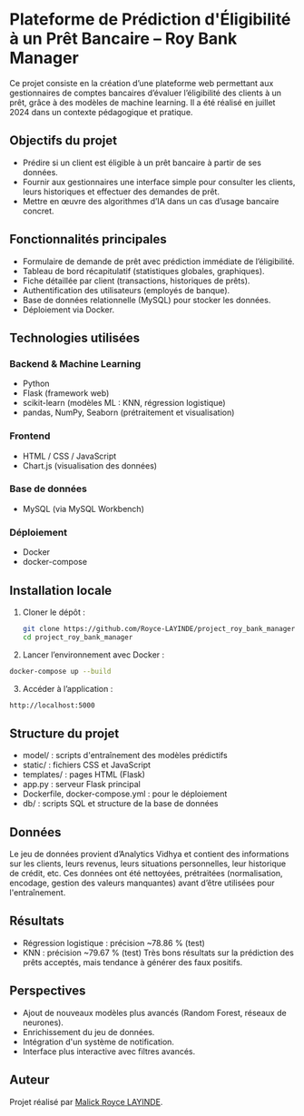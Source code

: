# Plateforme de Prédiction d'Éligibilité à un Prêt Bancaire – Roy Bank Manager

Ce projet consiste en la création d’une plateforme web permettant aux gestionnaires de comptes bancaires d’évaluer l’éligibilité des clients à un prêt, grâce à des modèles de machine learning. Il a été réalisé en juillet 2024 dans un contexte pédagogique et pratique.

## Objectifs du projet

- Prédire si un client est éligible à un prêt bancaire à partir de ses données.
- Fournir aux gestionnaires une interface simple pour consulter les clients, leurs historiques et effectuer des demandes de prêt.
- Mettre en œuvre des algorithmes d’IA dans un cas d’usage bancaire concret.

## Fonctionnalités principales

- Formulaire de demande de prêt avec prédiction immédiate de l’éligibilité.
- Tableau de bord récapitulatif (statistiques globales, graphiques).
- Fiche détaillée par client (transactions, historiques de prêts).
- Authentification des utilisateurs (employés de banque).
- Base de données relationnelle (MySQL) pour stocker les données.
- Déploiement via Docker.

## Technologies utilisées

### Backend & Machine Learning

- Python
- Flask (framework web)
- scikit-learn (modèles ML : KNN, régression logistique)
- pandas, NumPy, Seaborn (prétraitement et visualisation)

### Frontend

- HTML / CSS / JavaScript
- Chart.js (visualisation des données)

### Base de données

- MySQL (via MySQL Workbench)

### Déploiement

- Docker
- docker-compose

## Installation locale

1. Cloner le dépôt :
   ```bash
   git clone https://github.com/Royce-LAYINDE/project_roy_bank_manager.git
   cd project_roy_bank_manager
2. Lancer l’environnement avec Docker :

  ```bash
  docker-compose up --build
  ```
3. Accéder à l’application :

  ```bash
  http://localhost:5000
  ```
## Structure du projet
- model/ : scripts d'entraînement des modèles prédictifs
- static/ : fichiers CSS et JavaScript
- templates/ : pages HTML (Flask)
- app.py : serveur Flask principal
- Dockerfile, docker-compose.yml : pour le déploiement
- db/ : scripts SQL et structure de la base de données

## Données
Le jeu de données provient d’Analytics Vidhya et contient des informations sur les clients, leurs revenus, leurs situations personnelles, leur historique de crédit, etc. Ces données ont été nettoyées, prétraitées (normalisation, encodage, gestion des valeurs manquantes) avant d’être utilisées pour l'entraînement.

## Résultats
- Régression logistique : précision ~78.86 % (test)
- KNN : précision ~79.67 % (test)
Très bons résultats sur la prédiction des prêts acceptés, mais tendance à générer des faux positifs.

## Perspectives
- Ajout de nouveaux modèles plus avancés (Random Forest, réseaux de neurones).
- Enrichissement du jeu de données.
- Intégration d'un système de notification.
- Interface plus interactive avec filtres avancés.

## Auteur
Projet réalisé par [Malick Royce LAYINDE](https://roylab.xyz/).
